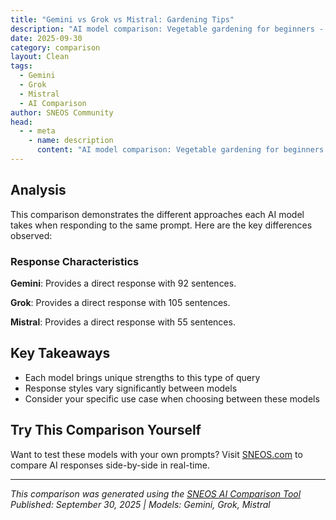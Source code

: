 ```yaml
---
title: "Gemini vs Grok vs Mistral: Gardening Tips"
description: "AI model comparison: Vegetable gardening for beginners - grow food at home..."
date: 2025-09-30
category: comparison
layout: Clean
tags:
  - Gemini
  - Grok
  - Mistral
  - AI Comparison
author: SNEOS Community
head:
  - - meta
    - name: description
      content: "AI model comparison: Vegetable gardening for beginners - grow food at home..."
---
```


<ChatComparison
  title="Gemini vs Grok vs Mistral: Gardening Tips"
  prompt="Vegetable gardening for beginners - grow food at home"
  :responses='{
    "Gemini": "Okay, let\u0027s get you started on your vegetable gardening journey!  Here\u0027s a guide tailored for beginners, focusing on growing food at home:\n\n**I. Getting Started: Planning \u0026 Prep**\n\n*   **Assess Your Space:**\n\n    *   **Sunlight:** Most vegetables need at least 6 hours of direct sunlight per day.  Observe your yard throughout the day.  Is there a spot that gets consistent sun?\n    *   **Space:**  How much space do you have?  A small balcony can accommodate containers; a larger yard allows for raised beds or in-ground gardens. Even a sunny windowsill can support herbs.\n    *   **Soil:**  What\u0027s your soil like? Is it sandy, clay-like, or something in between?  Good drainage is crucial. If you\u0027re unsure, consider a soil test (available at garden centers or through your local agricultural extension office).  If you\u0027re using containers, you can skip this step and just purchase a good potting mix.\n    *   **Water Access:**  Easy access to a water source is essential.  Dragging hoses across the yard is no fun.\n\n*   **Choose Your Vegetables Wisely:**\n\n    *   **Start Simple:**  Begin with easy-to-grow, beginner-friendly vegetables.  Some great options include:\n        *   **Leafy Greens:** Lettuce, spinach, kale, Swiss chard (grow well in partial shade).\n        *   **Root Vegetables:** Radishes, carrots, beets (require loose soil).\n        *   **Legumes:** Bush beans, peas (easy to grow from seed).\n        *   **Herbs:** Basil, mint, chives, oregano, thyme (can be grown in pots).\n        *   **Other Easy Options:** Cherry tomatoes, zucchini, bell peppers.\n    *   **Consider Your Climate (Hardiness Zone):** Look up your USDA plant hardiness zone (search online) to determine which vegetables thrive in your area. This information is essential for choosing the right plants and knowing when to plant them.\n    *   **Grow What You Like to Eat:**  This seems obvious, but grow vegetables you actually enjoy!\n    *   **Succession Planting:** Consider planting the same crop multiple times throughout the season, with a few weeks in between each planting. This will allow you to harvest crops throughout the season, instead of all at once.\n\n*   **Decide on Your Gardening Method:**\n\n    *   **In-Ground Gardening:**  Digging directly into your existing soil. Requires soil preparation.\n    *   **Raised Beds:**  Building a framed structure filled with soil.  Good for drainage, soil control, and accessibility.\n    *   **Container Gardening:**  Growing vegetables in pots or containers.  Ideal for small spaces, patios, and balconies.  Use pots with drainage holes.\n\n*   **Gather Your Supplies:**\n\n    *   **Seeds or Seedlings (Starts):**  Seeds are cheaper, but seedlings give you a head start.  Buy from a reputable source.\n    *   **Soil:**  For in-ground gardens: Amend your existing soil with compost and other organic matter. For raised beds and containers: Use a high-quality potting mix (not garden soil).\n    *   **Gardening Tools:**  Hand trowel, hand fork, garden gloves, watering can or hose, garden knife/scissors.\n    *   **Optional:** Fertilizer, mulch, plant markers, tomato cages or stakes.\n\n**II. Planting \u0026 Growing**\n\n*   **Prepare the Soil:**\n\n    *   **In-Ground:**  Clear the area of weeds, rocks, and debris.  Dig down about 12 inches, turning the soil.  Mix in compost and other organic matter to improve soil structure and fertility.\n    *   **Raised Beds:**  Fill the raised bed with a good potting mix or a blend of topsoil, compost, and other amendments.\n    *   **Containers:**  Fill your pots with potting mix, leaving a couple of inches of space at the top.\n\n*   **Planting:**\n\n    *   **Follow Seed Packet or Plant Tag Instructions:**  Pay close attention to spacing, planting depth, and timing (when to plant based on your last frost date).\n    *   **Starting Seeds Indoors (Optional):**  You can start some vegetables indoors (e.g., tomatoes, peppers) 6-8 weeks before the last expected frost to get a head start.  Use seed starting trays and a grow light.\n    *   **Hardening Off Seedlings:** Before transplanting seedlings grown indoors to the garden, gradually acclimate them to outdoor conditions over 7-10 days.\n\n*   **Watering:**\n\n    *   **Water Deeply and Less Frequently:**  Encourage deep root growth by watering thoroughly when the top inch of soil feels dry.\n    *   **Water at the Base of the Plant:**  Avoid wetting the foliage, which can lead to disease.\n    *   **Early Morning Watering:** Best time to water, to allow the foliage to dry before nightfall.\n\n*   **Fertilizing:**\n\n    *   **Use an Organic Fertilizer:**  Compost tea, fish emulsion, or a balanced organic fertilizer can help provide nutrients.\n    *   **Follow Fertilizer Instructions:** Don\u0027t over-fertilize.\n    *   **Fertilize According to Plant Needs:**  Some vegetables are heavy feeders (e.g., tomatoes), while others need less fertilizer.\n\n*   **Weeding:**\n\n    *   **Weed Regularly:**  Weeds compete with your vegetables for water, nutrients, and sunlight.\n    *   **Hand Weeding:**  The best method for small gardens.\n    *   **Mulching:**  Helps suppress weeds and retain moisture.\n\n*   **Pest and Disease Control:**\n\n    *   **Prevention is Key:** Healthy plants are less susceptible to problems.\n    *   **Inspect Regularly:**  Look for signs of pests or diseases (e.g., holes in leaves, yellowing, spots).\n    *   **Organic Pest Control:**  Hand-picking pests, insecticidal soap, neem oil.\n    *   **Crop Rotation:**  Planting different crops in the same area each year can help prevent soilborne diseases and pest build-up.\n    *   **Companion Planting:**  Planting certain herbs and flowers alongside vegetables can deter pests.\n\n**III. Harvesting \u0026 Enjoying**\n\n*   **Harvest at the Right Time:**  Follow seed packet or plant tag instructions for harvesting.  Generally, harvest when vegetables are ripe and at their peak flavor.\n*   **Enjoy Your Harvest!**  Eat your fresh vegetables, share them with friends and neighbors, or preserve them for later.\n\n**Key Tips for Success:**\n\n*   **Start Small:**  Don\u0027t try to grow everything at once.  Focus on a few easy vegetables and expand your garden as you gain experience.\n*   **Keep Learning:**  Read books, watch videos, and talk to other gardeners.  There\u0027s always something new to learn.\n*   **Don\u0027t Be Afraid to Experiment:**  Gardening is a learning process.  Try different things and see what works best for you.\n*   **Be Patient:**  It takes time and effort to grow a successful vegetable garden. Don\u0027t get discouraged if things don\u0027t go perfectly the first time.\n*   **Have Fun!**  Gardening should be enjoyable.  Relax, get your hands dirty, and appreciate the process.\n\n**Resources:**\n\n*   **Local Agricultural Extension Office:**  Provides valuable information on gardening in your area.\n*   **Local Garden Centers:**  Offer advice, supplies, and plants.\n*   **Online Gardening Communities and Forums:** A great place to ask questions and get advice from other gardeners.\n*   **Books:** \u0022Square Foot Gardening\u0022 by Mel Bartholomew is a classic for beginners.\n\nGood luck, and happy gardening!  Let me know if you have any more specific questions.  For example, if you tell me your location or what kind of space you have, I can give you even more tailored advice.\n",
    "Grok": "Vegetable gardening is a rewarding and sustainable way to grow your own food at home, even if you\u0027re a complete beginner. It saves money, provides fresh produce, and connects you with nature. Below is a step-by-step guide to starting your own vegetable garden:\n\n---\n\n### **1. Plan Your Vegetable Garden**\n- **Decide What to Grow**: Choose vegetables you and your family enjoy eating. Consider your climate and growing season when selecting crops. Easy vegetables for beginners include lettuce, radishes, carrots, cucumbers, zucchini, tomatoes, and beans.\n- **Research Growing Seasons**: Check your region\u2019s planting calendar to know the best times to sow seeds or plant transplants. Most vegetables are seasonal\u2014cool-season crops (e.g., spinach, broccoli) grow in spring/fall, while warm-season crops (e.g., tomatoes, peppers) thrive in summer.\n- **Start Small**: For beginners, start with a small plot or a few containers to avoid becoming overwhelmed.\n\n---\n\n### **2. Choose the Right Location**\n- **Sunlight**: Most vegetables need at least 6-8 hours of direct sunlight daily. Choose a spot with ample sunlight and minimal shade.\n- **Soil Drainage**: Avoid areas where water pools after rain. Vegetables need well-draining soil to prevent root rot.\n- **Accessibility**: Pick a location close to a water source and easy to access for regular care.\n\n---\n\n### **3. Decide on Garden Type**\n- **In-Ground Garden**: If you have a yard, prepare a plot of land by removing grass, rocks, and debris. Loosen the soil with a shovel or garden fork.\n- **Raised Beds**: These are great for small spaces or poor soil conditions. Build or buy a raised bed (typically 4x4 feet) and fill it with a mix of topsoil and compost.\n- **Container Gardening**: Perfect for balconies, patios, or small spaces. Use pots, grow bags, or buckets with drainage holes to grow veggies like tomatoes, peppers, or herbs.\n- **Vertical Gardening**: If space is limited, grow climbing plants (e.g., beans, peas) on trellises or use wall planters for greens.\n\n---\n\n### **4. Prepare the Soil**\n- **Test Your Soil**: Check the pH and nutrient levels using a home testing kit. Most vegetables thrive in slightly acidic to neutral soil (pH 6.0-7.0).\n- **Improve Soil Quality**: Add organic matter like compost, aged manure, or peat moss to enrich the soil with nutrients and improve drainage.\n- **Clear Debris**: Remove rocks, weeds, and roots to create a smooth planting area.\n\n---\n\n### **5. Get Supplies**\n- **Seeds or Seedlings**: Seeds are cheaper but take longer to grow; seedlings (young plants) give a head start. Buy from local nurseries or garden centers.\n- **Tools**: Basic tools include a shovel, trowel, watering can or hose, gloves, and a rake.\n- **Fertilizer**: Use organic or slow-release fertilizers to provide nutrients during the growing season.\n- **Mulch**: Materials like straw, wood chips, or grass clippings help retain moisture and suppress weeds.\n\n---\n\n### **6. Plant Your Vegetables**\n- **Follow Spacing Guidelines**: Check seed packets or plant labels for spacing instructions to avoid overcrowding.\n- **Sow Seeds**: Plant seeds at the recommended depth (usually 2-3 times the seed\u2019s diameter) and cover with soil.\n- **Transplant Seedlings**: For store-bought seedlings, dig a hole slightly larger than the root ball, place the plant in, and gently firm the soil around it.\n- **Label Plants**: Use sticks or markers to identify what you\u2019ve planted and where.\n\n---\n\n### **7. Water and Care for Your Garden**\n- **Watering**: Keep the soil consistently moist but not waterlogged. Most vegetables need 1-2 inches of water per week. Water early in the morning to reduce evaporation.\n- **Weeding**: Remove weeds regularly to prevent them from competing with your plants for nutrients and water.\n- **Mulching**: Apply a layer of mulch around plants to retain moisture, regulate soil temperature, and reduce weeds.\n- **Pest Control**: Monitor for pests like aphids or slugs. Use natural remedies (e.g., neem oil, soapy water) or introduce beneficial insects like ladybugs. Netting can protect against birds or larger pests.\n\n---\n\n### **8. Fertilize and Maintain**\n- **Feed Your Plants**: Use compost or a balanced fertilizer (e.g., 10-10-10) every few weeks to replenish nutrients, especially for heavy feeders like tomatoes and peppers.\n- **Prune and Harvest**: Remove dead or damaged leaves to encourage growth. Harvest vegetables regularly to promote further production (e.g., pick beans or lettuce often).\n\n---\n\n### **9. Harvest and Enjoy**\n- **Timing**: Harvest vegetables at their peak ripeness for the best flavor. For example, pick lettuce when leaves are tender, and tomatoes when they\u2019re fully colored.\n- **Storage**: Store or preserve excess produce by freezing, canning, or drying to enjoy your harvest year-round.\n\n---\n\n### **10. Learn and Experiment**\n- **Keep a Journal**: Track what you plant, when you plant it, and how it grows. Note successes and challenges to improve next season.\n- **Rotate Crops**: If planting yearly, rotate crops to prevent soil depletion and reduce pest buildup.\n- **Try New Things**: Experiment with companion planting (e.g., planting marigolds near tomatoes to deter pests) or growing different varieties each year.\n\n---\n\n### **Easy Vegetables for Beginners**\nHere are some low-maintenance crops to start with:\n1. **Lettuce/Spinach**: Fast-growing, can be harvested repeatedly by cutting leaves.\n2. **Radishes**: Ready in 3-4 weeks, very hardy.\n3. **Carrots**: Simple to grow, just ensure loose, well-drained soil.\n4. **Tomatoes**: Popular and productive, especially in containers; use stakes for support.\n5. **Zucchini/Squash**: Prolific producers with minimal care; need space to spread.\n6. **Beans**: Easy to grow on trellises or as bush varieties.\n7. **Herbs (Basil, Mint, Parsley)**: Perfect for small spaces or windowsills, great for cooking.\n\n---\n\n### **Common Mistakes to Avoid**\n- **Overwatering**: Too much water can drown roots. Check soil moisture before watering.\n- **Planting Too Early/Late**: Timing is key\u2014follow your local frost dates and planting calendar.\n- **Neglecting Pests**: Inspect plants regularly to catch issues early.\n- **Poor Spacing**: Overcrowding leads to poor air circulation and disease.\n\n---\n\n### **Tips for Success**\n- Start with a small garden to build confidence.\n- Join local gardening communities or online forums for advice and inspiration.\n- Compost kitchen scraps (e.g., vegetable peels, coffee grounds) to create free, nutrient-rich soil amendments.\n- Be patient\u2014gardening is a learning process, and not every plant will thrive right away.\n\nWith these steps, you can start growing fresh, healthy food at home, whether you have a large yard or just a sunny windowsill. Happy gardening! \uD83C\uDF31 If you have specific questions or need help with a particular vegetable, feel free to ask!",
    "Mistral": "Starting a vegetable garden can be a rewarding experience, and it\u0027s easier than you might think! Here are some steps and tips to help beginners grow food at home:\n\n### 1. **Choose the Right Location**\n- **Sunlight**: Most vegetables need at least 6-8 hours of sunlight per day. Choose a spot that gets plenty of sun.\n- **Soil**: Ensure the soil is well-draining and rich in organic matter. You can improve soil quality by adding compost or well-rotted manure.\n- **Space**: Consider the space you have available. Some vegetables, like tomatoes and squash, need more room, while others, like lettuce and radishes, can grow in smaller spaces.\n\n### 2. **Select Easy-to-Grow Vegetables**\nStart with vegetables that are relatively easy to grow and maintain:\n- **Lettuce**: Quick to grow and can be harvested in as little as 30 days.\n- **Radishes**: Fast-growing and can be ready to harvest in about 25 days.\n- **Tomatoes**: Choose disease-resistant varieties and ensure they get plenty of sun.\n- **Cucumbers**: Easy to grow and can be trellised to save space.\n- **Peppers**: Both sweet and hot peppers are fairly easy to grow.\n- **Beans**: Bush beans are compact and easy to manage.\n- **Herbs**: Basil, parsley, and chives are great for beginners.\n\n### 3. **Prepare the Soil**\n- **Test the Soil**: A soil test can help you understand the pH and nutrient levels. Most vegetables prefer a pH between 6.0 and 7.0.\n- **Add Organic Matter**: Mix in compost or well-rotted manure to improve soil fertility and structure.\n- **Mulch**: Use organic mulch like straw or wood chips to retain moisture, suppress weeds, and regulate soil temperature.\n\n### 4. **Planting**\n- **Seeds vs. Seedlings**: Some vegetables, like lettuce and radishes, are best started from seeds. Others, like tomatoes and peppers, can be started from seedlings.\n- **Spacing**: Follow the spacing recommendations on seed packets to ensure plants have enough room to grow.\n- **Watering**: Water thoroughly after planting and keep the soil consistently moist but not waterlogged.\n\n### 5. **Care and Maintenance**\n- **Watering**: Most vegetables need about 1 inch of water per week. Water deeply and less frequently to encourage deep root growth.\n- **Weeding**: Regularly remove weeds to prevent them from competing with your vegetables for nutrients and water.\n- **Fertilizing**: Use a balanced, organic fertilizer to provide essential nutrients. Follow the package instructions for application rates.\n- **Pest Control**: Monitor for pests and diseases. Use organic pest control methods like insecticidal soap, neem oil, or beneficial insects.\n\n### 6. **Harvesting**\n- **Timing**: Harvest vegetables when they are ripe but not overripe. Check seed packets for harvesting guidelines.\n- **Storage**: Store harvested vegetables properly to extend their shelf life. Some vegetables, like tomatoes and cucumbers, should be stored at room temperature, while others, like lettuce and radishes, should be refrigerated.\n\n### 7. **Common Mistakes to Avoid**\n- **Overcrowding**: Don\u0027t plant seeds or seedlings too close together. Overcrowding can lead to poor growth and increased disease risk.\n- **Overwatering**: Too much water can drown roots and promote fungal diseases.\n- **Neglecting Pests**: Regularly inspect your plants for pests and take action early to prevent infestations.\n\n### 8. **Additional Tips**\n- **Companion Planting**: Some plants benefit from being grown together. For example, tomatoes and basil are good companions.\n- **Succession Planting**: Stagger planting times to ensure a continuous harvest throughout the growing season.\n- **Container Gardening**: If space is limited, consider growing vegetables in containers. Many vegetables, like lettuce, herbs, and even tomatoes, can thrive in pots.\n\nBy following these steps and tips, you\u0027ll be well on your way to growing a successful vegetable garden. Enjoy the process and the fresh, homegrown produce!"
  }'
  published-date="22:46"
/>

## Analysis

This comparison demonstrates the different approaches each AI model takes when responding to the same prompt. Here are the key differences observed:

### Response Characteristics

**Gemini**: Provides a direct response with 92 sentences. 

**Grok**: Provides a direct response with 105 sentences. 

**Mistral**: Provides a direct response with 55 sentences. 

## Key Takeaways

- Each model brings unique strengths to this type of query
- Response styles vary significantly between models
- Consider your specific use case when choosing between these models

## Try This Comparison Yourself

Want to test these models with your own prompts? Visit [SNEOS.com](https://sneos.com) to compare AI responses side-by-side in real-time.

---

*This comparison was generated using the [SNEOS AI Comparison Tool](https://sneos.com)*
*Published: September 30, 2025 | Models: Gemini, Grok, Mistral*
